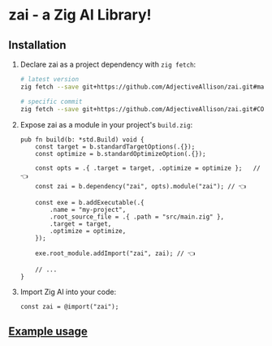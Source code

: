 # zai - a Zig AI Library!

## Installation

1. Declare zai as a project dependency with `zig fetch`:

    ```sh
    # latest version
    zig fetch --save git+https://github.com/AdjectiveAllison/zai.git#main

    # specific commit
    zig fetch --save git+https://github.com/AdjectiveAllison/zai.git#COMMIT
    ```

2. Expose zai as a module in your project's `build.zig`:

    ```zig
    pub fn build(b: *std.Build) void {
        const target = b.standardTargetOptions(.{});
        const optimize = b.standardOptimizeOption(.{});

        const opts = .{ .target = target, .optimize = optimize };   // 👈
        const zai = b.dependency("zai", opts).module("zai"); // 👈

        const exe = b.addExecutable(.{
            .name = "my-project",
            .root_source_file = .{ .path = "src/main.zig" },
            .target = target,
            .optimize = optimize,
        });

        exe.root_module.addImport("zai", zai); // 👈

        // ...
    }
    ```

3. Import Zig AI into your code:

    ```zig
    const zai = @import("zai");
    ```

## [Example usage](https://github.com/AdjectiveAllison/zai-example-usage)
